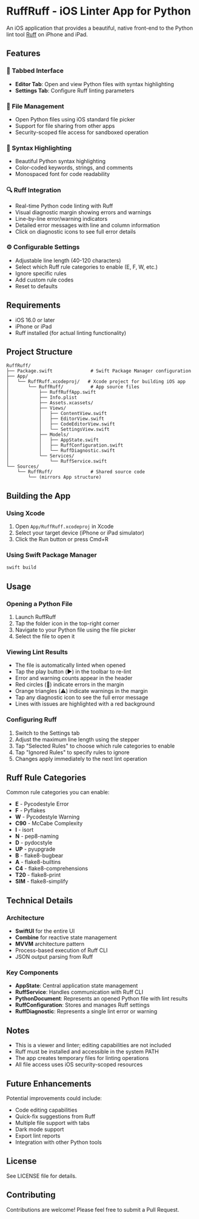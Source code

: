 # RuffRuff - iOS Linter App for Python

An iOS application that provides a beautiful, native front-end to the Python lint tool [Ruff](https://github.com/astral-sh/ruff) on iPhone and iPad.

## Features

### 📱 Tabbed Interface
- **Editor Tab**: Open and view Python files with syntax highlighting
- **Settings Tab**: Configure Ruff linting parameters

### 📂 File Management
- Open Python files using iOS standard file picker
- Support for file sharing from other apps
- Security-scoped file access for sandboxed operation

### 🎨 Syntax Highlighting
- Beautiful Python syntax highlighting
- Color-coded keywords, strings, and comments
- Monospaced font for code readability

### 🔍 Ruff Integration
- Real-time Python code linting with Ruff
- Visual diagnostic margin showing errors and warnings
- Line-by-line error/warning indicators
- Detailed error messages with line and column information
- Click on diagnostic icons to see full error details

### ⚙️ Configurable Settings
- Adjustable line length (40-120 characters)
- Select which Ruff rule categories to enable (E, F, W, etc.)
- Ignore specific rules
- Add custom rule codes
- Reset to defaults

## Requirements

- iOS 16.0 or later
- iPhone or iPad
- Ruff installed (for actual linting functionality)

## Project Structure

```
RuffRuff/
├── Package.swift              # Swift Package Manager configuration
├── App/
│   └── RuffRuff.xcodeproj/   # Xcode project for building iOS app
│       └── RuffRuff/          # App source files
│           ├── RuffRuffApp.swift
│           ├── Info.plist
│           ├── Assets.xcassets/
│           ├── Views/
│           │   ├── ContentView.swift
│           │   ├── EditorView.swift
│           │   ├── CodeEditorView.swift
│           │   └── SettingsView.swift
│           ├── Models/
│           │   ├── AppState.swift
│           │   ├── RuffConfiguration.swift
│           │   └── RuffDiagnostic.swift
│           └── Services/
│               └── RuffService.swift
└── Sources/
    └── RuffRuff/              # Shared source code
        └── (mirrors App structure)
```

## Building the App

### Using Xcode

1. Open `App/RuffRuff.xcodeproj` in Xcode
2. Select your target device (iPhone or iPad simulator)
3. Click the Run button or press Cmd+R

### Using Swift Package Manager

```bash
swift build
```

## Usage

### Opening a Python File

1. Launch RuffRuff
2. Tap the folder icon in the top-right corner
3. Navigate to your Python file using the file picker
4. Select the file to open it

### Viewing Lint Results

- The file is automatically linted when opened
- Tap the play button (▶️) in the toolbar to re-lint
- Error and warning counts appear in the header
- Red circles (🔴) indicate errors in the margin
- Orange triangles (⚠️) indicate warnings in the margin
- Tap any diagnostic icon to see the full error message
- Lines with issues are highlighted with a red background

### Configuring Ruff

1. Switch to the Settings tab
2. Adjust the maximum line length using the stepper
3. Tap "Selected Rules" to choose which rule categories to enable
4. Tap "Ignored Rules" to specify rules to ignore
5. Changes apply immediately to the next lint operation

## Ruff Rule Categories

Common rule categories you can enable:

- **E** - Pycodestyle Error
- **F** - Pyflakes
- **W** - Pycodestyle Warning
- **C90** - McCabe Complexity
- **I** - isort
- **N** - pep8-naming
- **D** - pydocstyle
- **UP** - pyupgrade
- **B** - flake8-bugbear
- **A** - flake8-builtins
- **C4** - flake8-comprehensions
- **T20** - flake8-print
- **SIM** - flake8-simplify

## Technical Details

### Architecture

- **SwiftUI** for the entire UI
- **Combine** for reactive state management
- **MVVM** architecture pattern
- Process-based execution of Ruff CLI
- JSON output parsing from Ruff

### Key Components

- **AppState**: Central application state management
- **RuffService**: Handles communication with Ruff CLI
- **PythonDocument**: Represents an opened Python file with lint results
- **RuffConfiguration**: Stores and manages Ruff settings
- **RuffDiagnostic**: Represents a single lint error or warning

## Notes

- This is a viewer and linter; editing capabilities are not included
- Ruff must be installed and accessible in the system PATH
- The app creates temporary files for linting operations
- All file access uses iOS security-scoped resources

## Future Enhancements

Potential improvements could include:
- Code editing capabilities
- Quick-fix suggestions from Ruff
- Multiple file support with tabs
- Dark mode support
- Export lint reports
- Integration with other Python tools

## License

See LICENSE file for details.

## Contributing

Contributions are welcome! Please feel free to submit a Pull Request.